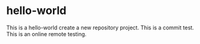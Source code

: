 # hello-world
This is a hello-world create a new repository project. 
This is a commit test.
This is an online remote testing.